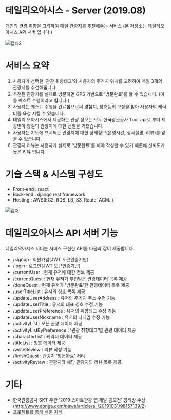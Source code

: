 # 데일리오아시스 - Server (2019.08)
개인의 관광 취향을 고려하여 매일 관광지를 추천해주는 서비스
(본 저장소는 데일리오아시스 API 서버 입니다.)

![캡처2](https://user-images.githubusercontent.com/37281119/74720546-53487780-5279-11ea-93ca-6dc6e276b917.JPG)   





# 서비스 요약
1. 사용자가 선택한 '관광 취향태그'와 사용자의 주거지 위치를 고려하여 매일 3개의 관광지를 추천해줍니다. 
2. 추천된 관광지를 실제로 방문하면 GPS 기반으로 '방문완료'를 할 수 있습니다. (이를 퀘스트 수행이라고 합니다.)
3. 사용자는 퀘스트 수행을 완료함으로써 경험치, 칭호등의 보상을 받아 사용자의 케릭터를 육성 시킬 수 있습니다. 
4. 데일리 오아시스에서 제공하는 관광 정보는 모두 한국광관공사 Tour api로 부터 제공받아 양질의 관광지에 대한 선별을 거쳤습니다.
5. 사용자는 지도에 표시되는 관광지에 대한 상세정보(운영시간, 상세설명, 리뷰)를 얻을 수 있습니다.
6. 관광지 리뷰는 사용자가 실제로 '방문완료'를 해야 작성할 수 있기 때문에 신뢰도가 높은 리뷰 입니다.      






# 기술 스택 & 시스템 구성도
- Front-end : react
- Back-end : django rest framework
- Hosting : AWS(EC2, RDS, LB, S3, Route, ACM..)

![캡처](https://user-images.githubusercontent.com/37281119/74719719-ec768e80-5277-11ea-81c7-058eb1bf70c9.JPG)   






# 데일리오아시스 API 서버 기능
데일리오아시스 서버는 서비스 구현한 API를 다음과 같이 제공합니다. 
- /signup : 회원가입(JWT 토큰인증기반)
- /login : 로그인(JWT 토큰인증기반)
- /currentUser : 현재 유저에 대한 정보 제공
- /currentQuest : 현재 유저가 추천받은 관광데이터 목록 제공
- /doneQuest : 현재 유저가 '방문완료'한 관광데이터 목록 제공
- /userTitleList : 유저의 칭호 목록 제공
- /updateUserAddress : 유저의 주거지 주소 수정 기능
- /updateUserTitle : 유저의 대표 칭호 수정 기능
- /updateUserPreference : 유저의 취향태그 수정 기능
- /updateUserNickname : 유저의 닉네임 수정 기능
- /activityList : 모든 관광 데이터 제공
- /activityListByPreference : '관광 취향태그'별 관광 데이터 제공
- /characterList : 케릭터 데이터 제공
- /titleList : 칭호 데이터 제공
- /writeReview : 리뷰 작성 기능
- /finishQuest : 관광지 '방문완료' 처리
- /activityReview : 관광지와 해당 관광지의 리뷰 목록 제공   


# 기타
- 한국관광공사·SKT 주관 '2019 스마트관광 앱 개발 공모전' 장려상 수상 (http://www.donga.com/news/article/all/20191031/98157139/2)
- [프로젝트를 통해 배운 지식](https://github.com/jujubebat/daily-oasis-server/blob/master/gets.md)


